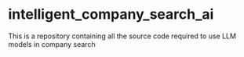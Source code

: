 # intelligent_company_search_ai
This is a repository containing all the source code required to use LLM models in company search 
